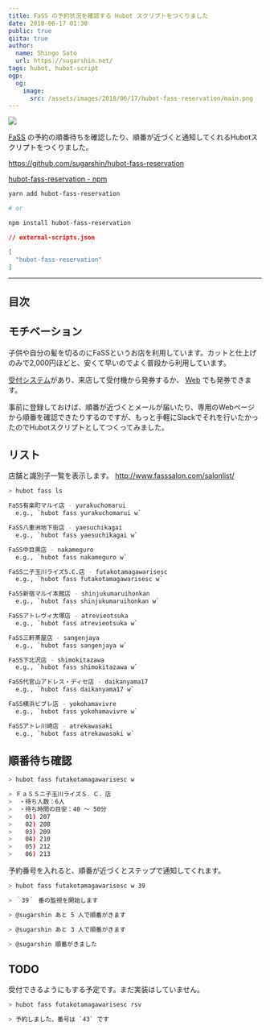 ```yaml
---
title: FaSS の予約状況を確認する Hubot スクリプトをつくりました
date: 2018-06-17 01:30
public: true
qiita: true
author:
  name: Shingo Sato
  url: https://sugarshin.net/
tags: hubot, hubot-script
ogp:
  og:
    image:
      src: /assets/images/2018/06/17/hubot-fass-reservation/main.png
---
```


![](/assets/images/2018/06/17/hubot-fass-reservation/main.png)

[FaSS](http://www.fasssalon.com/) の予約の順番待ちを確認したり、順番が近づくと通知してくれるHubotスクリプトをつくりました。

https://github.com/sugarshin/hubot-fass-reservation

[hubot-fass-reservation  -  npm](https://www.npmjs.com/package/hubot-fass-reservation)

```bash
yarn add hubot-fass-reservation

# or

npm install hubot-fass-reservation
```

```json
// external-scripts.json

[
  "hubot-fass-reservation"
]
```

***

## 目次

## モチベーション

子供や自分の髪を切るのにFaSSというお店を利用しています。カットと仕上げのみで2,000円ほどと、安くて早いのでよく普段から利用しています。

[受付システム](http://www.fasssalon.com/sys/#flow)があり、来店して受付機から発券するか、 [Web](http://www.fasssalon.com/sys/#accept) でも発券できます。

事前に登録しておけば、順番が近づくとメールが届いたり、専用のWebページから順番を確認できたりするのですが、もっと手軽にSlackでそれを行いたかったのでHubotスクリプトとしてつくってみました。

## リスト

店舗と識別子一覧を表示します。 http://www.fasssalon.com/salonlist/

```bash
> hubot fass ls

FaSS有楽町マルイ店 - yurakuchomarui
  e.g., `hubot fass yurakuchomarui w`

FaSS八重洲地下街店 - yaesuchikagai
  e.g., `hubot fass yaesuchikagai w`

FaSS中目黒店 - nakameguro
  e.g., `hubot fass nakameguro w`

FaSS二子玉川ライズS.C.店 - futakotamagawarisesc
  e.g., `hubot fass futakotamagawarisesc w`

FaSS新宿マルイ本館店 - shinjukumaruihonkan
  e.g., `hubot fass shinjukumaruihonkan w`

FaSSアトレヴィ大塚店 - atrevieotsuka
  e.g., `hubot fass atrevieotsuka w`

FaSS三軒茶屋店 - sangenjaya
  e.g., `hubot fass sangenjaya w`

FaSS下北沢店 - shimokitazawa
  e.g., `hubot fass shimokitazawa w`

FaSS代官山アドレス・ディセ店 - daikanyama17
  e.g., `hubot fass daikanyama17 w`

FaSS横浜ビブレ店 - yokohamavivre
  e.g., `hubot fass yokohamavivre w`

FaSSアトレ川崎店 - atrekawasaki
  e.g., `hubot fass atrekawasaki w`
```

## 順番待ち確認

```bash
> hubot fass futakotamagawarisesc w

> ＦａＳＳニ子玉川ライズＳ．Ｃ．店
>  ・待ち人数：6人
>  ・待ち時間の目安：40 ～ 50分
>  　01) 207
>  　02) 208
>  　03) 209
>  　04) 210
>  　05) 212
>  　06) 213
```

予約番号を入れると、順番が近づくとステップで通知してくれます。

```bash
> hubot fass futakotamagawarisesc w 39

> ｀39｀ 番の監視を開始します

> @sugarshin あと 5 人で順番がきます

> @sugarshin あと 3 人で順番がきます

> @sugarshin 順番がきました
```

## TODO

受付できるようにもする予定です。まだ実装はしていません。

```bash
> hubot fass futakotamagawarisesc rsv

> 予約しました、番号は `43` です
```
